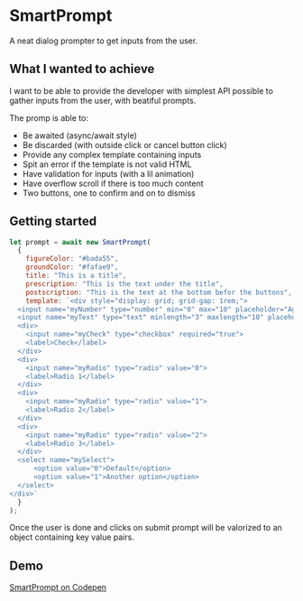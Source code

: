 # SmartPrompt

A neat dialog prompter to get inputs from the user.

## What I wanted to achieve

I want to be able to provide the developer with simplest API possible to gather inputs from the user, with beatiful prompts.

The promp is able to:
- Be awaited (async/await style)
- Be discarded (with outside click or cancel button click)
- Provide any complex template containing inputs
- Spit an error if the template is not valid HTML
- Have validation for inputs (with a lil animation)
- Have overflow scroll if there is too much content
- Two buttons, one to confirm and on to dismiss

## Getting started

```js
let prompt = await new SmartPrompt(
  {
    figureColor: "#bada55",
    groundColor: "#fafae9",
    title: "This is a title",
    prescription: "This is the text under the title",
    postscription: "This is the text at the bottom befor the buttons",
    template: `<div style="display: grid; grid-gap: 1rem;">
  <input name="myNumber" type="number" min="0" max="10" placeholder="Age">
  <input name="myText" type="text" minlength="3" maxlength="10" placeholder="Username" required="true">
  <div>
    <input name="myCheck" type="checkbox" required="true">
    <label>Check</label>
  </div>
  <div>
    <input name="myRadio" type="radio" value="0">
    <label>Radio 1</label>
  </div>
  <div>
    <input name="myRadio" type="radio" value="1">
    <label>Radio 2</label>
  </div>
  <div>
    <input name="myRadio" type="radio" value="2">
    <label>Radio 3</label>
  </div>
  <select name="mySelect">
      <option value="0">Default</option>
      <option value="1">Another option</option>
  </select>
</div>`
  }
);
```

Once the user is done and clicks on submit prompt will be valorized to an object containing key value pairs.

## Demo

[SmartPrompt on Codepen](https://codepen.io/eternalsunshineofspotlessmind/pen/WNOVdyQ?editors=0010)
